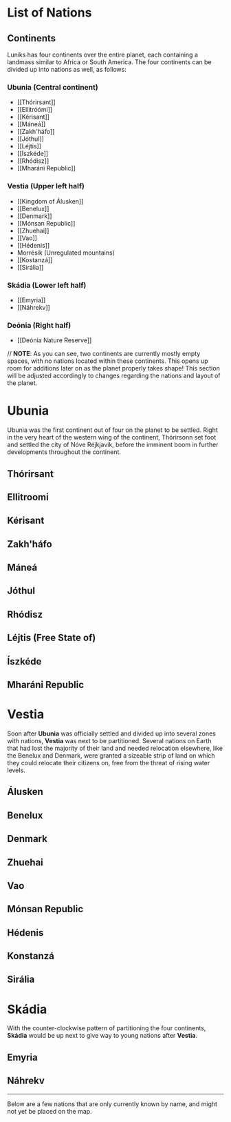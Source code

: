 # List of Nations

## Continents
Luniks has four continents over the entire planet, each containing a landmass similar to Africa or South America. The four continents can be divided up into nations as well, as follows:
### Ubunia (Central continent)
- [[Thórirsant]]
- [[Ellitróómi]]
- [[Kérisant]]
- [[Máneá]]
- [[Zakh'háfo]]
- [[Jóthul]]
- [[Léjtis]]
- [[Íszkéde]]
- [[Rhódisz]]
- [[Mharáni Republic]]

### Vestia (Upper left half)
- [[Kingdom of Álusken]]
- [[Benelux]]
- [[Denmark]]
- [[Mónsan Republic]]
- [[Zhuehai]]
- [[Vao]]
- [[Hédenis]]
- Morrésik (Unregulated mountains)
- [[Kostanzá]]
- [[Sirália]]

### Skádia (Lower left half)
- [[Emyria]]
- [[Náhrekv]]
### Deónia (Right half)
- [[Deónia Nature Reserve]]


// **NOTE**: As you can see, two continents are currently mostly empty spaces, with no nations located within these continents. This opens up room for additions later on as the planet properly takes shape! This section will be adjusted accordingly to changes regarding the nations and layout of the planet. 

# Ubunia
Ubunia was the first continent out of four on the planet to be settled. Right in the very heart of the western wing of the continent, Thórirsonn set foot and settled the city of Nóve Réjkjavik, before the imminent boom in further developments throughout the continent.
## Thórirsant

## Ellitroomi

## Kérisant

## Zakh'háfo

## Máneá

## Jóthul

## Rhódisz

## Léjtis (Free State of)

## Íszkéde

## Mharáni Republic


# Vestia
Soon after **Ubunia** was officially settled and divided up into several zones with nations, **Vestia** was next to be partitioned. Several nations on Earth that had lost the majority of their land and needed relocation elsewhere, like the Benelux and Denmark, were granted a sizeable strip of land on which they could relocate their citizens on, free from the threat of rising water levels.
## Álusken

## Benelux

## Denmark

## Zhuehai

## Vao

## Mónsan Republic

## Hédenis

## Konstanzá

## Sirália


# Skádia
With the counter-clockwise pattern of partitioning the four continents, **Skádia** would be up next to give way to young nations after **Vestia**.

## Emyria

## Náhrekv

___
Below are a few nations that are only currently known by name, and might not yet be placed on the map. 
